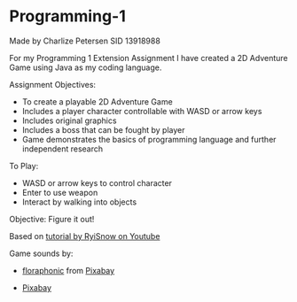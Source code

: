 # Programming-1
Made by Charlize Petersen SID 13918988

For my Programming 1 Extension Assignment I have created a 2D Adventure Game using Java as my coding language.

Assignment Objectives:
- To create a playable 2D Adventure Game
- Includes a player character controllable with WASD or arrow keys
- Includes original graphics
- Includes a boss that can be fought by player
- Game demonstrates the basics of programming language and further independent research

To Play:
- WASD or arrow keys to control character
- Enter to use weapon
- Interact by walking into objects

Objective: Figure it out!

Based on <a href="https://www.youtube.com/playlist?list=PL_QPQmz5C6WUF-pOQDsbsKbaBZqXj4qSq">tutorial by RyiSnow on Youtube</a>

Game sounds by:

- <a href="https://pixabay.com/users/floraphonic-38928062/?utm_source=link-attribution&utm_medium=referral&utm_campaign=music&utm_content=166694">floraphonic</a> from <a href="https://pixabay.com//?utm_source=link-attribution&utm_medium=referral&utm_campaign=music&utm_content=166694">Pixabay</a>

- <a href="https://pixabay.com/?utm_source=link-attribution&utm_medium=referral&utm_campaign=music&utm_content=43894">Pixabay</a>